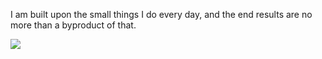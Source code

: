 I am built upon the small things I do every day, and the end results are no more than a byproduct of that.

![](http://moe-counter.es3n1n.eu/@sjakk?name=sjakk&theme=rule34&padding=7&offset=0&align=top&scale=0.5&pixelated=1&darkmode=0&prefix=0)
